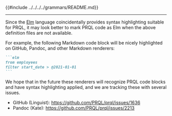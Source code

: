{{#include ../../../../grammars/README.md}}

---

Since the [Elm](https://elm-lang.org/) language coincidentally provides syntax
highlighting suitable for PRQL, it may look better to mark PRQL code as Elm when
the above definition files are not available.

For example, the following Markdown code block will be nicely highlighted on
GitHub, Pandoc, and other Markdown renderers:

````markdown
```elm
from employees
filter start_date > @2021-01-01
```
````

We hope that in the future these renderers will recognize PRQL code blocks and
have syntax highlighting applied, and we are tracking these with several issues.

- GitHub (Linguist): <https://github.com/PRQL/prql/issues/1636>
- Pandoc (Kate): <https://github.com/PRQL/prql/issues/2213>

